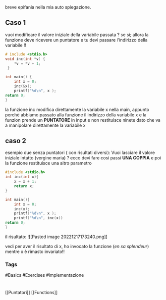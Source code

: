breve epifania nella mia auto spiegazione.
## Caso 1
vuoi modificare il valore iniziale della variabile passata ? 
se si; allora la funzione deve ricevere un puntatore 
e tu devi passare l'indirizzo della variabile !!

```c 
# include <stdio.h>
void inc(int *v) {
	*v = *v + 1;
 }

int main() {
	int x = 0;
	inc(&x);
	printf("%d\n", x );
return 0;
}
```
la funzione inc modifica direttamente la variabile x nella main, appunto perchè abbiamo passato alla funzione il indirizzo della variabile x e la funzion prende un **PUNTATORE** in input e non restituisce ninete dato che va a manipolare direttamente la variabile x 

## caso 2

esempio due senza puntatori ( con risultati diversi):
Vuoi lasciare il valore iniziale intatto (vergine maria) ?
ecco devi fare cosi passi **UNA COPPIA** e poi la funzione restituisce una altro parametro

```c
#include <stdio.h>
int inc(int x){
	x = x + 1;
	return x;
}

int main(){
	int x = 0;
	inc(x);
	printf("%d\n", x );
	printf("%d\n", inc(x))
return 0; 
}
```

il risultato: 
![[Pasted image 20221217173240.png]]

vedi per aver il risultato di x, ho invocato la funzione (*en sa splendeur*) 
mentre x è rimasto invariato!!

### Tags
#Basics 
#Exercises 
#implementazione 
#
[[Puntatori]]
[[Functions]]